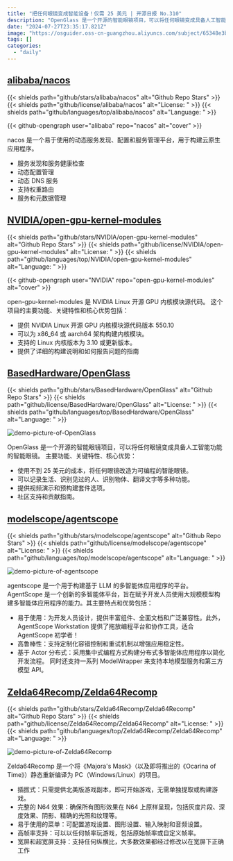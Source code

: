 ```yaml
---
title: "把任何眼镜变成智能设备！仅需 25 美元 | 开源日报 No.310"
description: "OpenGlass 是一个开源的智能眼镜项目，可以将任何眼镜变成具备人工智能功能的智能眼镜。"
date: "2024-07-27T23:35:17.821Z"
image: "https://osguider.oss-cn-guangzhou.aliyuncs.com/subject/65348e3beec328501ae172cdfe51184a.png"
tags: []
categories:
  - "daily"
---
```


## [alibaba/nacos](https://github.com/alibaba/nacos)

{{< shields path="github/stars/alibaba/nacos" alt="Github Repo Stars" >}} {{< shields path="github/license/alibaba/nacos" alt="License: " >}} {{< shields path="github/languages/top/alibaba/nacos" alt="Language: " >}}

{{< github-opengraph user="alibaba" repo="nacos" alt="cover" >}}

nacos 是一个易于使用的动态服务发现、配置和服务管理平台，用于构建云原生应用程序。

- 服务发现和服务健康检查
- 动态配置管理
- 动态 DNS 服务
- 支持权重路由
- 服务和元数据管理
  
## [NVIDIA/open-gpu-kernel-modules](https://github.com/NVIDIA/open-gpu-kernel-modules)

{{< shields path="github/stars/NVIDIA/open-gpu-kernel-modules" alt="Github Repo Stars" >}} {{< shields path="github/license/NVIDIA/open-gpu-kernel-modules" alt="License: " >}} {{< shields path="github/languages/top/NVIDIA/open-gpu-kernel-modules" alt="Language: " >}}

{{< github-opengraph user="NVIDIA" repo="open-gpu-kernel-modules" alt="cover" >}}

open-gpu-kernel-modules 是 NVIDIA Linux 开源 GPU 内核模块源代码。
这个项目的主要功能、关键特性和核心优势包括：

- 提供 NVIDIA Linux 开源 GPU 内核模块源代码版本 550.10
- 可以为 x86_64 或 aarch64 架构构建内核模块。
- 支持的 Linux 内核版本为 3.10 或更新版本。
- 提供了详细的构建说明和如何报告问题的指南
  
## [BasedHardware/OpenGlass](https://github.com/BasedHardware/OpenGlass)

{{< shields path="github/stars/BasedHardware/OpenGlass" alt="Github Repo Stars" >}} {{< shields path="github/license/BasedHardware/OpenGlass" alt="License: " >}} {{< shields path="github/languages/top/BasedHardware/OpenGlass" alt="Language: " >}}

![demo-picture-of-OpenGlass](https://static.osguider.com/subject/github/BasedHardware/OpenGlass/d6ee27bff69c81ddeb1473f537bcd449.jpeg)

OpenGlass 是一个开源的智能眼镜项目，可以将任何眼镜变成具备人工智能功能的智能眼镜。
主要功能、关键特性、核心优势：

- 使用不到 25 美元的成本，将任何眼镜改造为可编程的智能眼镜。
- 可以记录生活、识别见过的人、识别物体、翻译文字等多种功能。
- 提供视频演示和预构建套件选项。
- 社区支持和贡献指南。
  
## [modelscope/agentscope](https://github.com/modelscope/agentscope)

{{< shields path="github/stars/modelscope/agentscope" alt="Github Repo Stars" >}} {{< shields path="github/license/modelscope/agentscope" alt="License: " >}} {{< shields path="github/languages/top/modelscope/agentscope" alt="Language: " >}}

![demo-picture-of-agentscope](https://static.osguider.com/subject/github/modelscope/agentscope/9d8cfc406e256acc68581d524913d8e4.jpg)

agentscope 是一个用于构建基于 LLM 的多智能体应用程序的平台。
AgentScope 是一个创新的多智能体平台，旨在赋予开发人员使用大规模模型构建多智能体应用程序的能力。其主要特点和优势包括：

- 易于使用：为开发人员设计，提供丰富组件、全面文档和广泛兼容性。此外，AgentScope Workstation 提供了拖放编程平台和协作工具，适合 AgentScope 初学者！
- 高鲁棒性：支持定制化容错控制和重试机制以增强应用稳定性。
- 基于 Actor 分布式：采用集中式编程方式构建分布式多智能体应用程序以简化开发流程。
同时还支持一系列 ModelWrapper 来支持本地模型服务和第三方模型 API。
  
## [Zelda64Recomp/Zelda64Recomp](https://github.com/Zelda64Recomp/Zelda64Recomp)

{{< shields path="github/stars/Zelda64Recomp/Zelda64Recomp" alt="Github Repo Stars" >}} {{< shields path="github/license/Zelda64Recomp/Zelda64Recomp" alt="License: " >}} {{< shields path="github/languages/top/Zelda64Recomp/Zelda64Recomp" alt="Language: " >}}

![demo-picture-of-Zelda64Recomp](https://static.osguider.com/subject/github/Mr-Wiseguy/Zelda64Recomp/915ec9b85630c7cebb2d855a73877039.jpg)

Zelda64Recomp 是一个将《Majora's Mask》（以及即将推出的《Ocarina of Time》）静态重新编译为 PC（Windows/Linux）的项目。

- 插拔式：只需提供北美版游戏副本，即可开始游戏，无需单独提取或构建游戏。
- 完整的 N64 效果：确保所有图形效果在 N64 上原样呈现，包括灰度片段、深度效果、阴影、精确的光照和纹理等。
- 易于使用的菜单：可配置游戏设置、图形设置、输入映射和音频设置。
- 高帧率支持：可以以任何帧率玩游戏，包括原始帧率或自定义帧率。
- 宽屏和超宽屏支持：支持任何纵横比，大多数效果都经过修改以在宽屏下正确工作
  
